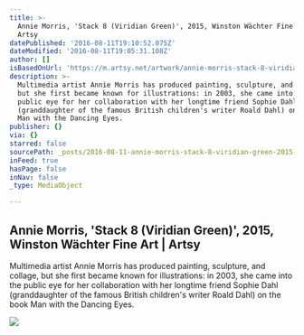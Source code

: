 ```yaml
---
title: >-
  Annie Morris, 'Stack 8 (Viridian Green)', 2015, Winston Wächter Fine Art |
  Artsy
datePublished: '2016-08-11T19:10:52.075Z'
dateModified: '2016-08-11T19:05:31.108Z'
author: []
isBasedOnUrl: 'https://m.artsy.net/artwork/annie-morris-stack-8-viridian-green'
description: >-
  Multimedia artist Annie Morris has produced painting, sculpture, and collage,
  but she first became known for illustrations: in 2003, she came into the
  public eye for her collaboration with her longtime friend Sophie Dahl
  (granddaughter of the famous British children's writer Roald Dahl) on the book
  Man with the Dancing Eyes.
publisher: {}
via: {}
starred: false
sourcePath: _posts/2016-08-11-annie-morris-stack-8-viridian-green-2015-winston-wach.md
inFeed: true
hasPage: false
inNav: false
_type: MediaObject

---
```

<article style=""><h1>Annie Morris, 'Stack 8 (Viridian Green)', 2015, Winston Wächter Fine Art | Artsy</h1><p>Multimedia artist Annie Morris has produced painting, sculpture, and collage, but she first became known for illustrations: in 2003, she came into the public eye for her collaboration with her longtime friend Sophie Dahl (granddaughter of the famous British children's writer Roald Dahl) on the book Man with the Dancing Eyes.</p><img src="https://d32dm0rphc51dk.cloudfront.net/yLkqS4Gz2Y6mdAqNZW5K4A/large.jpg" /></article>
